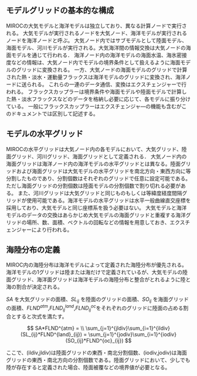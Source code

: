 
## モデルグリッドの基本的な構成

MIROCの大気モデルと海洋モデルは独立しており、異なる計算ノードで実行される。
大気モデルが実行されるノードを大気ノード、海洋モデルが実行されるノードを海洋ノードと呼ぶ。
大気ノード内ではサブモデルとして陸面モデル、海面モデル、河川モデルが実行される。大気海洋間の情報交換は大気ノードの海面モデルを通じて行われる．
海洋ノード内の海洋モデルの海面水温、海氷密接度などの情報は、大気ノード内でモデルの境界条件として扱えるように海面モデルのグリッドに変換される。
一方、大気ノードの海面モデルのグリッドで計算された熱・淡水・運動量フラックスは海洋モデルのグリッドに変換され、海洋ノードに送られる。
これらの一連のデータ通信、変換はエクスチェンジャーで行われる。
フラックスカップラーは境界条件や海面モデルや陸面モデルで計算した熱・淡水フラックスなどのデータを格納し必要に応じて、各モデルに振り分けている。
一般にフラックスカップラーはエクスチェンジャ―の機能も含むがこのドキュメントでは区別して記述する。

## モデルの水平グリッド

MIROCの水平グリッドは大気ノード内の各モデルにおいて、大気グリッド、陸面グリッド、河川グリッド、海面グリッドとして定義される．
大気ノード内の海面グリッドは海洋ノード内の海洋モデルの水平グリッドとは異なる。陸面グリッドおよび海面グリッドは大気モデルの水平グリッドを南北方向・東西方向に等分割したものであり、分割個数はそれぞれのグリッドで任意に設定可能である。
ただし海面グリッドの分割個数は陸面モデルの分割個数で割り切れる必要がある。
また、河川グリッドは大気グリッドと同じものもしくは等緯度経度間隔グリッドが使用可能である。海洋モデルの水平グリッドは水平一般曲線直交座標を採用しており、大気モデルと同じ座標系を扱う必要はない。
大気モデルと海洋モデルのデータの交換はあらかじめ大気モデルの海面グリッドと重複する海洋グリッドの場所、数、面積、ベクトルの回転などの情報を用意しておき、エクスチェンジャーにより行われる。

## 海陸分布の定義

MIROC内の海陸分布は海洋モデルによって定義された海陸分布が優先される。
海洋モデルの1グリッドは陸または海だけで定義されているが、大気モデルの陸面グリッド、海洋面グリッドは海洋モデルの海陸分布と整合がとれるように陸と海の割合が決定される。

$SA$ を大気グリッドの面積、$SL_{ij}$ を陸面のグリッドの面積、$SO_{ij}$ を海面グリッドの面積、$FLND^{atm}$,$FLND^{land}_{ij}$,$FLND^{oc}_{ij}$をそれぞれのグリッドに陸面の占める割合とすると次式を満たす。

$$ SA*FLND^{atm} = \\
 \sum_{j=1}^{jldiv}\sum_{i=1}^{ildiv}(SL_{ij}*FLND^{land}_{ij}) = \sum_{j=1}^{jodiv}\sum_{i=1}^{iodiv}(SO_{ij}*FLND^{oc}_{ij}) $$

ここで、(ildiv,jldiv)は陸面グリッドの東西・南北分割個数、(iodiv,jodiv)は海面グリッドの東西・南北方向の分割個数である。陸面グリッドにおいて、少しでも陸が存在すると定義された場合、陸面被覆などの境界値が必要となる。
